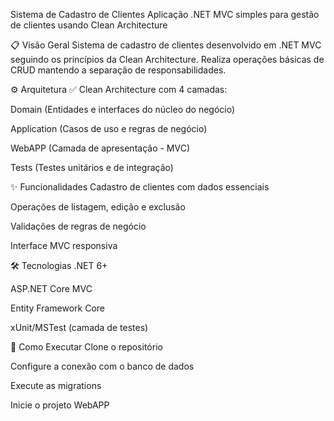 Sistema de Cadastro de Clientes
Aplicação .NET MVC simples para gestão de clientes usando Clean Architecture

📋 Visão Geral
Sistema de cadastro de clientes desenvolvido em .NET MVC seguindo os princípios da Clean Architecture. Realiza operações básicas de CRUD mantendo a separação de responsabilidades.

⚙️ Arquitetura
✅ Clean Architecture com 4 camadas:

Domain (Entidades e interfaces do núcleo do negócio)

Application (Casos de uso e regras de negócio)

WebAPP (Camada de apresentação - MVC)

Tests (Testes unitários e de integração)

✨ Funcionalidades
Cadastro de clientes com dados essenciais

Operações de listagem, edição e exclusão

Validações de regras de negócio

Interface MVC responsiva

🛠️ Tecnologias
.NET 6+

ASP.NET Core MVC

Entity Framework Core

xUnit/MSTest (camada de testes)

🚀 Como Executar
Clone o repositório

Configure a conexão com o banco de dados

Execute as migrations

Inicie o projeto WebAPP
